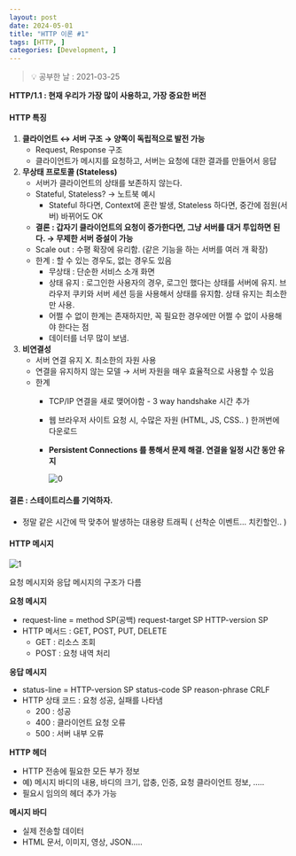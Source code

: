 ```yaml
---
layout: post
date: 2024-05-01
title: "HTTP 이론 #1"
tags: [HTTP, ]
categories: [Development, ]
---
```



> 💡 공부한 날 : 2021-03-25 


**HTTP/1.1 : 현재 우리가 가장 많이 사용하고, 가장 중요한 버전**



#### HTTP 특징

1. **클라이언트 ↔ 서버 구조 → 양쪽이 독립적으로 발전 가능**
	- Request, Response 구조
	- 클라이언트가 메시지를 요청하고, 서버는 요청에 대한 결과를 만들어서 응답
2. **무상태 프로토콜 (Stateless)**
	- 서버가 클라이언트의 상태를 보존하지 않는다.
	- Stateful, Stateless? → 노트북 예시
		- Stateful 하다면, Context에 혼란 발생, Stateless 하다면, 중간에 점원(서버) 바뀌어도 OK
	- **결론 : 갑자기 클라이언트의 요청이 증가한다면, 그냥 서버를 대거 투입하면 된다. → 무제한 서버 증설이 가능**
	- Scale out : 수평 확장에 유리함. (같은 기능을 하는 서버를 여러 개 확장)
	- 한계 : 할 수 있는 경우도, 없는 경우도 있음
		- 무상태 : 단순한 서비스 소개 화면
		- 상태 유지 : 로그인한 사용자의 경우, 로그인 했다는 상태를 서버에 유지. 브라우저 쿠키와 서버 세션 등을 사용해서 상태를 유지함. 상태 유지는 최소한만 사용.
		- 어쩔 수 없이 한계는 존재하지만, 꼭 필요한 경우에만 어쩔 수 없이 사용해야 한다는 점
		- 데이터를 너무 많이 보냄.
3. **비연결성**
	- 서버 연결 유지 X. 최소한의 자원 사용
	- 연결을 유지하지 않는 모델 → 서버 자원을 매우 효율적으로 사용할 수 있음
	- 한계
		- TCP/IP 연결을 새로 맺어야함 - 3 way handshake 시간 추가
		- 웹 브라우저 사이트 요청 시, 수많은 자원 (HTML, JS, CSS.. ) 한꺼번에 다운로드
		- **Persistent Connections 를 통해서 문제 해결. 연결을 일정 시간 동안 유지**

			![0](/assets/img/2024-05-01-HTTP-이론-#1.md/0.png)



#### 결론 : 스테이트리스를 기억하자. 

- 정말 같은 시간에 딱 맞추어 발생하는 대용량 트래픽 ( 선착순 이벤트... 치킨할인.. )


#### HTTP 메시지


![1](/assets/img/2024-05-01-HTTP-이론-#1.md/1.png)


요청 메시지와 응답 메시지의 구조가 다름 


**요청 메시지**

- request-line = method SP(공백) request-target SP HTTP-version SP
- HTTP 메서드 : GET,  POST, PUT, DELETE
	- GET : 리소스 조회
	- POST : 요청 내역 처리

**응답 메시지** 

- status-line = HTTP-version SP status-code SP reason-phrase CRLF
- HTTP 상태 코드 : 요청 성공, 실패를 나타냄
	- 200 : 성공
	- 400 : 클라이언트 요청 오류
	- 500 : 서버 내부 오류

**HTTP 헤더** 

- HTTP 전송에 필요한 모든 부가 정보
- 예) 메시지 바디의 내용, 바디의 크기, 압충, 인증, 요청 클라이언트 정보, .....
- 필요시 임의의 헤더 추가 가능

**메시지 바디** 

- 실제 전송할 데이터
- HTML 문서, 이미지, 영상, JSON.....

